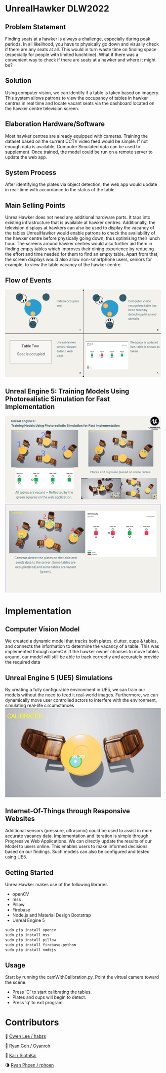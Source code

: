 # UnrealHawker DLW2022

## Problem Statement
Finding seats at a hawker is always a challenge, especially during peak periods. In all likelihood, you have to physically go down and visually check if there are any seats at all. This would in turn waste time on finding space (especially for people with limited lunchtime). What if there was a convenient way to check if there are seats at a hawker and where it might be?

## Solution
Using computer vision, we can identify if a table is taken based on imagery. This system allows patrons to view the occupancy of tables in hawker centres in real time and locate vacant seats via the dashboard located on the hawker centre television screen.

## Elaboration Hardware/Software 
Most hawker centres are already equipped with cameras. Training the dataset based on the current CCTV video feed would be simple. If not enough data is available, Computer Simulated data can be used to supplement. Once trained, the model could be run on a remote server to update the web app.

## System Process 
After identifying the plates via object detection, the web app would update in real-time with accordance to the status of the table.

## Main Selling Points
UnrealHawker does not need any additional hardware parts. It taps into existing infrastructure that is available at hawker centres. Additionally, the television displays at hawkers can also be used to display the vacancy of the tables UnrealHawker would enable patrons to check the availability of the hawker centre before physically going down, thus optimising their lunch hour. The screens around hawker centres would also further aid them in finding empty tables which improves their dining experience by reducing the effort and time needed for them to find an empty table.
Apart from that, the screen displays would also allow non-smartphone users, seniors for example, to view the table vacancy of the hawker centre.

## Flow of Events
![IMG](https://raw.githubusercontent.com/habzs/DLW22/main/images/flow.png)

## Unreal Engine 5: Training Models Using Photorealistic Simulation for Fast Implementation
![IMG_1](https://raw.githubusercontent.com/habzs/DLW22/main/images/unreal1.png)
![IMG_2](https://raw.githubusercontent.com/habzs/DLW22/main/images/unreal2.png)

# Implementation
## Computer Vision Model
We created a dynamic model that tracks both plates, clutter, cups & tables, and connects the information to determine the vacancy of a table. This was implemented through openCV. If the hawker owner chooses to move tables around, our model will still be able to track correctly and accurately provide the required data

## Unreal Engine 5 (UE5) Simulations
By creating a fully configurable environment in UE5, we can train our models without the need to feed it real-world images. Furthermore, we can dynamically move user controlled actors to interfere with the environment, simulating real-life circumstances
![Position](https://raw.githubusercontent.com/habzs/DLW22/main/images/position.gif)

## Internet-Of-Things through Responsive Websites
Additional sensors (pressure, ultrasonic) could be used to assist in more accurate vacancy data. Implementation and iteration is simple through Progressive Web Applications. We can directly update the results of our Model to users online. This enables users to make informed decisions based on our findings. Such models can also be configured and tested using UE5.

## Getting Started 
UnrealHawker makes use of the following libraries 
- openCV
- mss
- Pillow
- Firebase
- Node.js and Material Design Bootstrap
- Unreal Engine 5

```
sudo pip install opencv
sudo pip install mss
sudo pip install pillow
sudo pip install firebase-python
sudo pip install nodejs
```

## Usage
Start by running the camWithCalibration.py. Point the virtual camera toward the scene.
- Press 'C' to start calibrating the tables.
- Plates and cups will begin to detect.
- Press 'q' to exit program.

# Contributors
🗿 [Owen Lee / habzs](https://github.com/habzs)

🐔 [Ryan Goh / Gyanroh](https://github.com/Gyanroh)

🐓 [Kai / SlothKai](https://github.com/SlothKai)

🌗 [Ryan Phoen / rphoen](https://github.com/rphoen)
